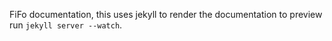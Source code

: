 FiFo documentation, this uses jekyll to render the documentation to preview run `jekyll server --watch`.
